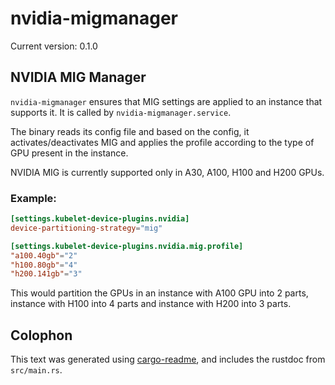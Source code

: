 # nvidia-migmanager

Current version: 0.1.0

## NVIDIA MIG Manager
`nvidia-migmanager` ensures that MIG settings are applied to an instance that supports
it. It is called by `nvidia-migmanager.service`.

The binary reads its config file and based on the config, it activates/deactivates MIG
and applies the profile according to the type of GPU present in the instance.

NVIDIA MIG is currently supported only in A30, A100, H100 and H200 GPUs.

### Example:
```toml
[settings.kubelet-device-plugins.nvidia]
device-partitioning-strategy="mig"

[settings.kubelet-device-plugins.nvidia.mig.profile]
"a100.40gb"="2"
"h100.80gb"="4"
"h200.141gb"="3"
```
This would partition the GPUs in an instance with A100 GPU into 2 parts, instance with H100
into 4 parts and instance with H200 into 3 parts.

## Colophon

This text was generated using [cargo-readme](https://crates.io/crates/cargo-readme), and includes the rustdoc from `src/main.rs`.
